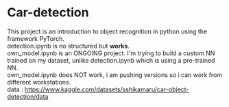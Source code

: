 # Car-detection

This project is an introduction to object recognition in python using the framework PyTorch. <br>
detection.ipynb is no structured but <b>works</b>. <br>
own_model.ipynb is an ONGOING project. I'm trying to build a custom NN trained on my dataset, unlike detection.ipynb which is using a pre-trained NN. <br>
own_model.ipynb does NOT work, i am pushing versions so i can work from different workstations. <br>
data : https://www.kaggle.com/datasets/sshikamaru/car-object-detection/data

